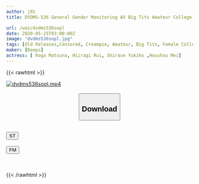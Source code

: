```yaml
---
author: j91
title: DVDMS-536 General Gender Monitoring AV Big Tits Amateur College Girl Challenges A Male Towel At A Sauna With A Towel 2 A Female College Student Who Is Ashamed By Being Surrounded By A Full Erection But Gets Wet With Oma Has Sweaty Creampie Sex! A Total Of 37 Shots!

url: /was/dvdms536sopl
date: 2020-05-25T03:00:00Z
image: "dvdms536sopl.jpg"
tags: [Old Releases,Censored, Creampie, Amateur, Big Tits, Female College Student, Sweat	]
maker: [Deeps]
actress: [ Koga Matsuna, Hiiragi Rui, Shirase Yukiho ,Houshou Mei]
---
```



{{< rawhtml >}}

<div class="video" data-videoid="YgxjApD766sv82p">
    <a href="javascript:;">
        <img src="/was/dvdms536sopl/dvdms536sopl.jpg" width="WIDTH" height="HEIGHT" alt="dvdms536sopl.mp4" loading="lazy">
    </a>
</div>

<script type="text/javascript" src="https://j91.asia/asset/on-demand-st.js"></script>

<br>
  <link rel="stylesheet" href="https://j91.asia/asset/bs5.css">
  
  <center>
  <button class="btn btn-primary" type="button" data-bs-toggle="collapse" data-bs-target=".multi-collapse" aria-expanded="false" aria-controls="multiCollapseExample1 multiCollapseExample2"><h2>Download</h2></button></center>
</p>
<div class="row">
  <div class="col">
    <div class="collapse multi-collapse" id="multiCollapseExample1">
      <div class="card card-body">
	      	      <br>
<div class="buttons">  
<a href="https://streamtape.to/v/YgxjApD766sv82p" target="_blank"><button class="btn-hover color-3"><i class="fa fa-download"></i> ST</button></a></div>
    </div>
  </div>
</div>
  <div class="col">
    <div class="collapse multi-collapse" id="multiCollapseExample2">
      <div class="card card-body">
	      <br>
<div class="buttons">
    <a href="https://filemoon.sx/d/dj7w0znitj1v" target="_blank"><button class="btn-hover color-8"><i class="fa fa-download"></i> FM</button></a></div>
<br><br>
      </div>
    </div>
  </div>
</div>

{{< /rawhtml >}}
